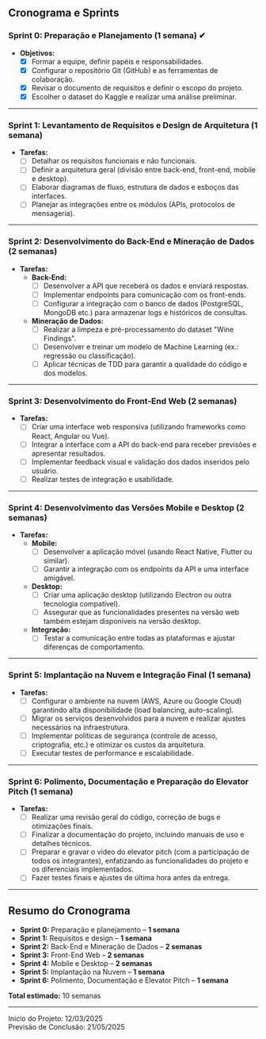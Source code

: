 ## Cronograma e Sprints

### **Sprint 0: Preparação e Planejamento (1 semana)** ✔
- **Objetivos:**  
  - [x] Formar a equipe, definir papéis e responsabilidades.
  - [x] Configurar o repositório Git (GitHub) e as ferramentas de colaboração.
  - [x] Revisar o documento de requisitos e definir o escopo do projeto.
  - [x] Escolher o dataset do Kaggle e realizar uma análise preliminar.

---

### **Sprint 1: Levantamento de Requisitos e Design de Arquitetura (1 semana)**
- **Tarefas:**  
  - [ ] Detalhar os requisitos funcionais e não funcionais.  
  - [ ] Definir a arquitetura geral (divisão entre back-end, front-end, mobile e desktop).  
  - [ ] Elaborar diagramas de fluxo, estrutura de dados e esboços das interfaces.  
  - [ ] Planejar as integrações entre os módulos (APIs, protocolos de mensageria).

---

### **Sprint 2: Desenvolvimento do Back-End e Mineração de Dados (2 semanas)**
- **Tarefas:**  
  - **Back-End:**  
    - [ ] Desenvolver a API que receberá os dados e enviará respostas.  
    - [ ] Implementar endpoints para comunicação com os front-ends.  
    - [ ] Configurar a integração com o banco de dados (PostgreSQL, MongoDB etc.) para armazenar logs e históricos de consultas.
  - **Mineração de Dados:**  
    - [ ] Realizar a limpeza e pré-processamento do dataset "Wine Findings".  
    - [ ] Desenvolver e treinar um modelo de Machine Learning (ex.: regressão ou classificação).  
    - [ ] Aplicar técnicas de TDD para garantir a qualidade do código e dos modelos.

---

### **Sprint 3: Desenvolvimento do Front-End Web (2 semanas)**
- **Tarefas:**  
  - [ ] Criar uma interface web responsiva (utilizando frameworks como React, Angular ou Vue).  
  - [ ] Integrar a interface com a API do back-end para receber previsões e apresentar resultados.  
  - [ ] Implementar feedback visual e validação dos dados inseridos pelo usuário.  
  - [ ] Realizar testes de integração e usabilidade.

---

### **Sprint 4: Desenvolvimento das Versões Mobile e Desktop (2 semanas)**
- **Tarefas:**  
  - **Mobile:**  
    - [ ] Desenvolver a aplicação móvel (usando React Native, Flutter ou similar).  
    - [ ] Garantir a integração com os endpoints da API e uma interface amigável.
  - **Desktop:**  
    - [ ] Criar uma aplicação desktop (utilizando Electron ou outra tecnologia compatível).  
    - [ ] Assegurar que as funcionalidades presentes na versão web também estejam disponíveis na versão desktop.
  - **Integração:**  
    - [ ] Testar a comunicação entre todas as plataformas e ajustar diferenças de comportamento.

---

### **Sprint 5: Implantação na Nuvem e Integração Final (1 semana)**
- **Tarefas:**  
  - [ ] Configurar o ambiente na nuvem (AWS, Azure ou Google Cloud) garantindo alta disponibilidade (load balancing, auto-scaling).  
  - [ ] Migrar os serviços desenvolvidos para a nuvem e realizar ajustes necessários na infraestrutura.  
  - [ ] Implementar políticas de segurança (controle de acesso, criptografia, etc.) e otimizar os custos da arquitetura.
  - [ ] Executar testes de performance e escalabilidade.

---

### **Sprint 6: Polimento, Documentação e Preparação do Elevator Pitch (1 semana)**
- **Tarefas:**  
  - [ ] Realizar uma revisão geral do código, correção de bugs e otimizações finais.  
  - [ ] Finalizar a documentação do projeto, incluindo manuais de uso e detalhes técnicos.  
  - [ ] Preparar e gravar o vídeo do elevator pitch (com a participação de todos os integrantes), enfatizando as funcionalidades do projeto e os diferenciais implementados.  
  - [ ] Fazer testes finais e ajustes de última hora antes da entrega.

---

## Resumo do Cronograma

- **Sprint 0:** Preparação e planejamento – **1 semana**  
- **Sprint 1:** Requisitos e design – **1 semana**  
- **Sprint 2:** Back-End e Mineração de Dados – **2 semanas**  
- **Sprint 3:** Front-End Web – **2 semanas**  
- **Sprint 4:** Mobile e Desktop – **2 semanas**  
- **Sprint 5:** Implantação na Nuvem – **1 semana**  
- **Sprint 6:** Polimento, Documentação e Elevator Pitch – **1 semana**  

**Total estimado:** 10 semanas

---

Inicio do Projeto: 12/03/2025 <br>
Previsão de Conclusão: 21/05/2025 
